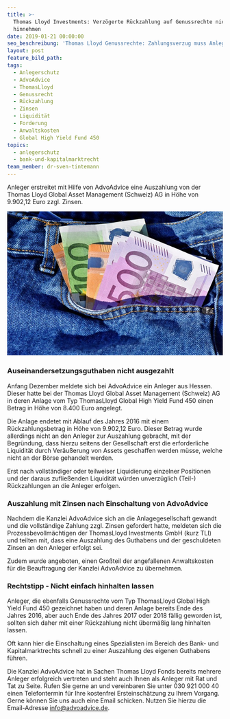 ```yaml
---
title: >-
  Thomas Lloyd Investments: Verzögerte Rückzahlung auf Genussrechte nicht
  hinnehmen
date: 2019-01-21 00:00:00
seo_beschreibung: 'Thomas Lloyd Genussrechte: Zahlungsverzug muss Anlegern nicht akzeptieren'
layout: post
feature_bild_path:
tags:
  - Anlegerschutz
  - AdvoAdvice
  - ThomasLloyd
  - Genussrecht
  - Rückzahlung
  - Zinsen
  - Liquidität
  - Forderung
  - Anwaltskosten
  - Global High Yield Fund 450
topics:
  - anlegerschutz
  - bank-und-kapitalmarktrecht
team_member: dr-sven-tintemann
---
```


Anleger erstreitet mit Hilfe von AdvoAdvice eine Auszahlung von der Thomas Lloyd Global Asset Management (Schweiz) AG in H&ouml;he von 9.902,12 Euro zzgl. Zinsen.

![Geld zurück - Foto Pixabay](/uploads/money-3115984-640.jpg "Thomas Lloyd zahlt Anlegergelder aus")

### Auseinandersetzungsguthaben nicht ausgezahlt

Anfang Dezember meldete sich bei AdvoAdvice ein Anleger aus Hessen. Dieser hatte bei der Thomas Lloyd Global Asset Management (Schweiz) AG in deren Anlage vom Typ ThomasLloyd Global High Yield Fund 450 einen Betrag in H&ouml;he von 8.400 Euro angelegt.

Die Anlage endetet mit Ablauf des Jahres 2016 mit einem R&uuml;ckzahlungsbetrag in H&ouml;he von 9.902,12 Euro. Dieser Betrag wurde allerdings nicht an den Anleger zur Auszahlung gebracht, mit der Begr&uuml;ndung, dass hierzu seitens der Gesellschaft erst die erforderliche Liquidit&auml;t durch Ver&auml;u&szlig;erung von Assets geschaffen werden m&uuml;sse, welche nicht an der B&ouml;rse gehandelt werden.

Erst nach vollst&auml;ndiger oder teilweiser Liquidierung einzelner Positionen und der daraus zuflie&szlig;enden Liquidit&auml;t w&uuml;rden unverz&uuml;glich (Teil-) R&uuml;ckzahlungen an die Anleger erfolgen.

### Auszahlung mit Zinsen nach Einschaltung von AdvoAdvice

Nachdem die Kanzlei AdvoAdvice sich an die Anlagegesellschaft gewandt und die vollst&auml;ndige Zahlung zzgl. Zinsen gefordert hatte, meldeten sich die Prozessbevollm&auml;chtigen der ThomasLloyd Investments GmbH (kurz TLI) und teilten mit, dass eine Auszahlung des Guthabens und der geschuldeten Zinsen an den Anleger erfolgt sei.

Zudem wurde angeboten, einen Gro&szlig;teil der angefallenen Anwaltskosten f&uuml;r die Beauftragung der Kanzlei AdvoAdvice zu &uuml;bernehmen.

### Rechtstipp - Nicht einfach hinhalten lassen

Anleger, die ebenfalls Genussrechte vom Typ ThomasLloyd Global High Yield Fund 450 gezeichnet haben und deren Anlage bereits Ende des Jahres 2016, aber auch Ende des Jahres 2017 oder 2018 f&auml;llig geworden ist, sollten sich daher mit einer R&uuml;ckzahlung nicht &uuml;berm&auml;&szlig;ig lang hinhalten lassen.

Oft kann hier die Einschaltung eines Spezialisten im Bereich des Bank- und Kapitalmarktrechts schnell zu einer Auszahlung des eigenen Guthabens f&uuml;hren.

Die Kanzlei AdvoAdvice hat in Sachen Thomas Lloyd Fonds bereits mehrere Anleger erfolgreich vertreten und steht auch Ihnen als Anleger mit Rat und Tat zu Seite. Rufen Sie gerne an und vereinbaren Sie unter 030 921 000 40 einen Telefontermin f&uuml;r Ihre kostenfrei Ersteinsch&auml;tzung zu Ihrem Vorgang. Gerne k&ouml;nnen Sie uns auch eine Email schicken. Nutzen Sie hierzu die Email-Adresse info@advoadvice.de.